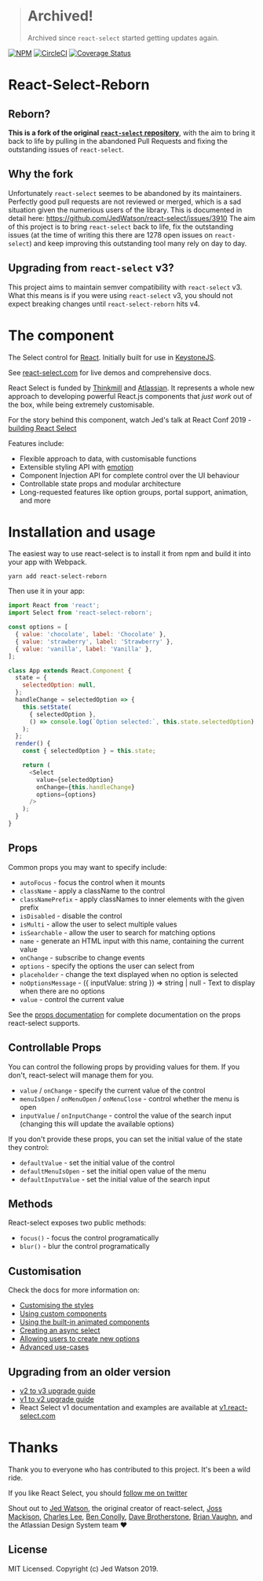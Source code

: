 ># Archived!
>
>Archived since `react-select` started getting updates again.







[![NPM](https://img.shields.io/npm/v/react-select-reborn.svg?style=for-the-badge)](https://www.npmjs.com/package/react-select-reborn)
[![CircleCI](https://img.shields.io/circleci/build/github/marcelltoth/react-select-reborn/master?style=for-the-badge)](https://circleci.com/gh/JedWatson/react-select/tree/master)
[![Coverage Status](https://img.shields.io/coveralls/github/marcelltoth/react-select-reborn?style=for-the-badge)](https://coveralls.io/github/JedWatson/react-select?branch=master)


# React-Select-Reborn

## Reborn?

**This is a fork of the original [`react-select` repository](https://github.com/JedWatson/react-select)**, with the aim to bring it back to life by pulling in the abandoned Pull Requests and fixing the outstanding issues of `react-select`.

## Why the fork

Unfortunately `react-select` seemes to be abandoned by its maintainers. Perfectly good pull requests are not reviewed or merged, which is a sad situation given the numerious users of the library. This is documented in detail here: https://github.com/JedWatson/react-select/issues/3910 The aim of this project is to bring `react-select` back to life, fix the outstanding issues (at the time of writing this there are 1278 open issues on `react-select`) and keep improving this outstanding tool many rely on day to day.

## Upgrading from `react-select` v3?

This project aims to maintain semver compatibility with `react-select` v3. What this means is if you were using `react-select` v3, you should not expect breaking changes until `react-select-reborn` hits v4.


# The component

The Select control for [React](https://reactjs.com). Initially built for use in [KeystoneJS](http://www.keystonejs.com).

See [react-select.com](https://www.react-select.com) for live demos and comprehensive docs.

React Select is funded by [Thinkmill](https://www.thinkmill.com.au) and [Atlassian](https://atlaskit.atlassian.com). It represents a whole new approach to developing powerful React.js components that _just work_ out of the box, while being extremely customisable.

For the story behind this component, watch Jed's talk at React Conf 2019 - [building React Select](https://youtu.be/yS0jUnmBujE)

Features include:

- Flexible approach to data, with customisable functions
- Extensible styling API with [emotion](https://emotion.sh)
- Component Injection API for complete control over the UI behaviour
- Controllable state props and modular architecture
- Long-requested features like option groups, portal support, animation, and more




# Installation and usage

The easiest way to use react-select is to install it from npm and build it into your app with Webpack.

```
yarn add react-select-reborn
```

Then use it in your app:

```js
import React from 'react';
import Select from 'react-select-reborn';

const options = [
  { value: 'chocolate', label: 'Chocolate' },
  { value: 'strawberry', label: 'Strawberry' },
  { value: 'vanilla', label: 'Vanilla' },
];

class App extends React.Component {
  state = {
    selectedOption: null,
  };
  handleChange = selectedOption => {
    this.setState(
      { selectedOption },
      () => console.log(`Option selected:`, this.state.selectedOption)
    );
  };
  render() {
    const { selectedOption } = this.state;

    return (
      <Select
        value={selectedOption}
        onChange={this.handleChange}
        options={options}
      />
    );
  }
}
```

## Props

Common props you may want to specify include:

- `autoFocus` - focus the control when it mounts
- `className` - apply a className to the control
- `classNamePrefix` - apply classNames to inner elements with the given prefix
- `isDisabled` - disable the control
- `isMulti` - allow the user to select multiple values
- `isSearchable` - allow the user to search for matching options
- `name` - generate an HTML input with this name, containing the current value
- `onChange` - subscribe to change events
- `options` - specify the options the user can select from
- `placeholder` - change the text displayed when no option is selected
- `noOptionsMessage` - ({ inputValue: string }) => string | null - Text to display when there are no options
- `value` - control the current value

See the [props documentation](https://www.react-select.com/props) for complete documentation on the props react-select supports.

## Controllable Props

You can control the following props by providing values for them. If you don't, react-select will manage them for you.

- `value` / `onChange` - specify the current value of the control
- `menuIsOpen` / `onMenuOpen` / `onMenuClose` - control whether the menu is open
- `inputValue` / `onInputChange` - control the value of the search input (changing this will update the available options)

If you don't provide these props, you can set the initial value of the state they control:

- `defaultValue` - set the initial value of the control
- `defaultMenuIsOpen` - set the initial open value of the menu
- `defaultInputValue` - set the initial value of the search input

## Methods

React-select exposes two public methods:

- `focus()` - focus the control programatically
- `blur()` - blur the control programatically

## Customisation

Check the docs for more information on:

- [Customising the styles](https://www.react-select.com/styles)
- [Using custom components](https://www.react-select.com/components)
- [Using the built-in animated components](https://www.react-select.com/home#animated-components)
- [Creating an async select](https://www.react-select.com/async)
- [Allowing users to create new options](https://www.react-select.com/creatable)
- [Advanced use-cases](https://www.react-select.com/advanced)


## Upgrading from an older version

- [v2 to v3 upgrade guide](https://github.com/JedWatson/react-select/issues/3585)
- [v1 to v2 upgrade guide](https://react-select.com/upgrade-guide)
- React Select v1 documentation and examples are available at [v1.react-select.com](https://v1.react-select.com)

# Thanks

Thank you to everyone who has contributed to this project. It's been a wild ride.

If you like React Select, you should [follow me on twitter](https://twitter.com/jedwatson)

Shout out to [Jed Watson](https://github.com/JedWatson), the original creator of react-select, [Joss Mackison](https://github.com/jossmac), [Charles Lee](https://github.com/gwyneplaine), [Ben Conolly](https://github.com/Noviny), [Dave Brotherstone](https://github.com/bruderstein), [Brian Vaughn](https://github.com/bvaughn), and the Atlassian Design System team ❤️


## License

MIT Licensed. Copyright (c) Jed Watson 2019.

